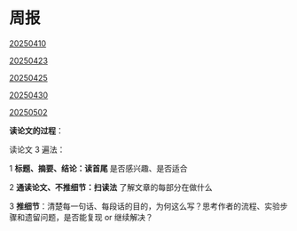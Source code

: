 # 周报

[20250410](./20250410.md)

[20250423](./20250423.md)

[20250425](./20250425.md)

[20250430](./20250430.md)

[20250502](./20250502.md)

**读论文的过程**：

读论文 3 遍法：

1 **标题、摘要、结论：读首尾** 是否感兴趣、是否适合

2 **通读论文、不推细节：扫读法** 了解文章的每部分在做什么

3 **推细节**：清楚每一句话、每段话的目的，为何这么写？思考作者的流程、实验步骤和遗留问题，是否能复现 or 继续解决？
